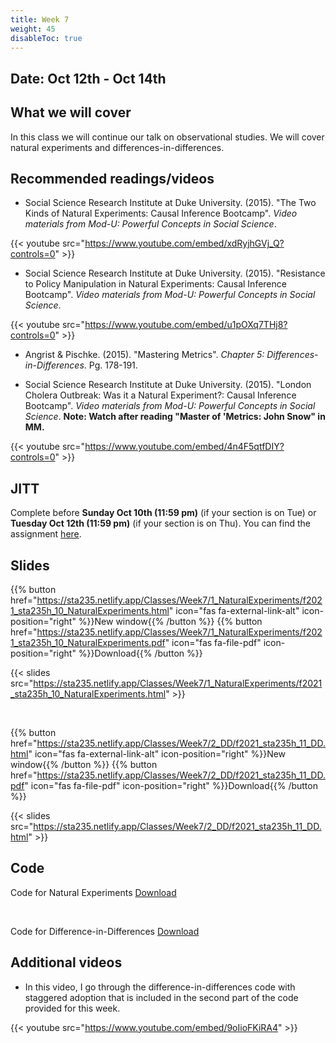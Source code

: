 ```yaml
---
title: Week 7
weight: 45
disableToc: true
---
```


## Date: Oct 12th - Oct 14th

## What we will cover

In this class we will continue our talk on observational studies. We will cover natural experiments and differences-in-differences.  

## Recommended readings/videos

- Social Science Research Institute at Duke University. (2015). "The Two Kinds of Natural Experiments: Causal Inference Bootcamp". *Video materials from Mod-U: Powerful Concepts in Social Science*.

{{< youtube src="https://www.youtube.com/embed/xdRyjhGVj_Q?controls=0" >}}

- Social Science Research Institute at Duke University. (2015). "Resistance to Policy Manipulation in Natural Experiments: Causal Inference Bootcamp". *Video materials from Mod-U: Powerful Concepts in Social Science*.

{{< youtube src="https://www.youtube.com/embed/u1pOXq7THj8?controls=0" >}}

- Angrist & Pischke. (2015). "Mastering Metrics". *Chapter 5: Differences-in-Differences*. Pg. 178-191. 

- Social Science Research Institute at Duke University. (2015). "London Cholera Outbreak: Was it a Natural Experiment?: Causal Inference Bootcamp". *Video materials from Mod-U: Powerful Concepts in Social Science*. **Note: Watch after reading "Master of 'Metrics: John Snow" in MM.**

{{< youtube src="https://www.youtube.com/embed/4n4F5qtfDIY?controls=0" >}}


## JITT

Complete before **Sunday Oct 10th (11:59 pm)** (if your section is on Tue) or **Tuesday Oct 12th (11:59 pm)** (if your section is on Thu). You can find the assignment [here](https://forms.gle/A4Pizqg6GxuYQVih9).

## Slides

{{% button href="https://sta235.netlify.app/Classes/Week7/1_NaturalExperiments/f2021_sta235h_10_NaturalExperiments.html" icon="fas fa-external-link-alt" icon-position="right" %}}New window{{% /button %}} {{% button href="https://sta235.netlify.app/Classes/Week7/1_NaturalExperiments/f2021_sta235h_10_NaturalExperiments.pdf" icon="fas fa-file-pdf" icon-position="right" %}}Download{{% /button %}} 

{{< slides src="https://sta235.netlify.app/Classes/Week7/1_NaturalExperiments/f2021_sta235h_10_NaturalExperiments.html" >}}

<br>

{{% button href="https://sta235.netlify.app/Classes/Week7/2_DD/f2021_sta235h_11_DD.html" icon="fas fa-external-link-alt" icon-position="right" %}}New window{{% /button %}} {{% button href="https://sta235.netlify.app/Classes/Week7/2_DD/f2021_sta235h_11_DD.pdf" icon="fas fa-file-pdf" icon-position="right" %}}Download{{% /button %}} 

{{< slides src="https://sta235.netlify.app/Classes/Week7/2_DD/f2021_sta235h_11_DD.html" >}}

## Code

Code for Natural Experiments <a onclick="ga('send', 'event', 'External-Link','click','code10','0','Link');" href="https://raw.githubusercontent.com/maibennett/sta235/main/exampleSite/content/Classes/Week7/1_NaturalExperiments/code/f2021_sta235h_9_NaturalExperiments.R" target="_blank" class="btn btn-default">Download<i class="fas fa-code"></i></a>

<br>

Code for Difference-in-Differences <a onclick="ga('send', 'event', 'External-Link','click','code11','0','Link');" href="https://raw.githubusercontent.com/maibennett/sta235/main/exampleSite/content/Classes/Week7/2_DD/code/f2021_sta235h_10_DD.R" target="_blank" class="btn btn-default">Download<i class="fas fa-code"></i></a>

## Additional videos

- In this video, I go through the difference-in-differences code with staggered adoption that is included in the second part of the code provided for this week.

{{< youtube src="https://www.youtube.com/embed/9oIioFKiRA4" >}}